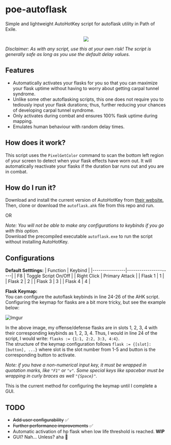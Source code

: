 # poe-autoflask
Simple and lightweight AutoHotKey script for autoflask utility in Path of Exile.

<p align="center">
  <img src="https://media.giphy.com/media/TLfssGIcO8dqMGFaWt/giphy.gif">
</p>

*Disclaimer: As with any script, use this at your own risk! The script is generally safe as long as you use the default delay values.* 

Features
----
- Automatically activates your flasks for you so that you can maximize your flask uptime without having to worry about getting carpal tunnel syndrome.
- Unlike some other autoflasking scripts, this one does not require you to tediously input your flask durations; thus, further reducing your chances of developing carpal tunnel syndrome.
- Only activates during combat and ensures 100% flask uptime during mapping.
- Emulates human behaviour with random delay times.

How does it work?
---
This script uses the `PixelGetColor` command to scan the bottom left region of your screen to detect when your flask effects have worn out. It will automatically reactivate your flasks if the duration bar runs out and you are in combat.

How do I run it?
----
Download and install the current version of AutoHotKey from [their website.](https://www.autohotkey.com/)
Then, clone or download the `autoflask.ahk` file from this repo and run.

OR

*Note: You will not be able to make any configurations to keybinds if you go with this option.*  
Download the precompiled executable `autoflask.exe` to run the script without installing AutoHotKey.  


Configurations
---
**Default Setttings:**
| Function       | Keybind              |
|----------------|----------------------|
| F8             | Toggle Script On/Off |
| Right Click    | Primary Attack       |
| Flask 1        | 1                    |
| Flask 2        | 2                    |
| Flask 3        | 3                    |
| Flask 4        | 4                    |

**Flask Keymap:**  
You can configure the autoflask keybinds in line 24-26 of the AHK script.  
Configuring the keymap for flasks are a bit more tricky, but see the example below:

![Imgur](https://i.imgur.com/bCyTtC5.png)

In the above image, my offense/defense flasks are in slots 1, 2, 3, 4 with their corresponding keybinds as 1, 2, 3, 4. Thus, I would in line 24 of the script, I would write: `flasks := {1:1, 2:2, 3:3, 4:4}`.  
The structure of the keymap configuration follows `flask := {[slot]:[button], ...}` where slot is the slot number from 1-5 and button is the corresponding button to activate.  

*Note: if you have a non-numerical input key, it must be wrapped in quotation marks, like `"F1"` or `"v"`. Some special keys like spacebar must be wrapping in curly braces as well `"{Space}"`.*

This is the current method for configuring the keymap until I complete a GUI.

TODO
---
- ~~Add user configurability~~ ✅
- ~~Further performance improvements~~ ✅
- Automatic activation of hp flask when low life threshold is reached. **WIP**
- GUI? Nah... Unless? aha 🤫

